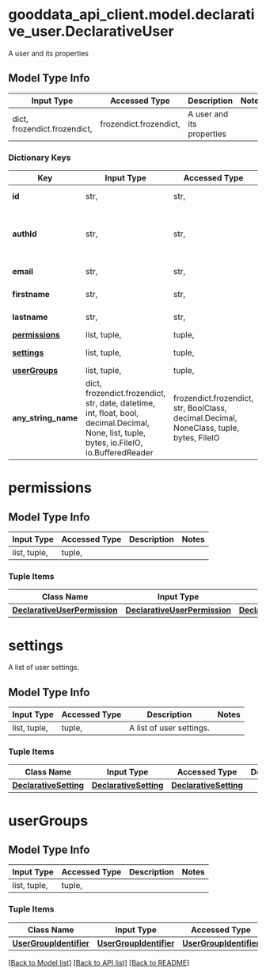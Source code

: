 # gooddata_api_client.model.declarative_user.DeclarativeUser

A user and its properties

## Model Type Info
Input Type | Accessed Type | Description | Notes
------------ | ------------- | ------------- | -------------
dict, frozendict.frozendict,  | frozendict.frozendict,  | A user and its properties | 

### Dictionary Keys
Key | Input Type | Accessed Type | Description | Notes
------------ | ------------- | ------------- | ------------- | -------------
**id** | str,  | str,  | User identifier. | 
**authId** | str,  | str,  | User identification in the authentication manager. | [optional] 
**email** | str,  | str,  | User email address | [optional] 
**firstname** | str,  | str,  | User first name | [optional] 
**lastname** | str,  | str,  | User last name | [optional] 
**[permissions](#permissions)** | list, tuple,  | tuple,  |  | [optional] 
**[settings](#settings)** | list, tuple,  | tuple,  | A list of user settings. | [optional] 
**[userGroups](#userGroups)** | list, tuple,  | tuple,  |  | [optional] 
**any_string_name** | dict, frozendict.frozendict, str, date, datetime, int, float, bool, decimal.Decimal, None, list, tuple, bytes, io.FileIO, io.BufferedReader | frozendict.frozendict, str, BoolClass, decimal.Decimal, NoneClass, tuple, bytes, FileIO | any string name can be used but the value must be the correct type | [optional]

# permissions

## Model Type Info
Input Type | Accessed Type | Description | Notes
------------ | ------------- | ------------- | -------------
list, tuple,  | tuple,  |  | 

### Tuple Items
Class Name | Input Type | Accessed Type | Description | Notes
------------- | ------------- | ------------- | ------------- | -------------
[**DeclarativeUserPermission**](DeclarativeUserPermission.md) | [**DeclarativeUserPermission**](DeclarativeUserPermission.md) | [**DeclarativeUserPermission**](DeclarativeUserPermission.md) |  | 

# settings

A list of user settings.

## Model Type Info
Input Type | Accessed Type | Description | Notes
------------ | ------------- | ------------- | -------------
list, tuple,  | tuple,  | A list of user settings. | 

### Tuple Items
Class Name | Input Type | Accessed Type | Description | Notes
------------- | ------------- | ------------- | ------------- | -------------
[**DeclarativeSetting**](DeclarativeSetting.md) | [**DeclarativeSetting**](DeclarativeSetting.md) | [**DeclarativeSetting**](DeclarativeSetting.md) |  | 

# userGroups

## Model Type Info
Input Type | Accessed Type | Description | Notes
------------ | ------------- | ------------- | -------------
list, tuple,  | tuple,  |  | 

### Tuple Items
Class Name | Input Type | Accessed Type | Description | Notes
------------- | ------------- | ------------- | ------------- | -------------
[**UserGroupIdentifier**](UserGroupIdentifier.md) | [**UserGroupIdentifier**](UserGroupIdentifier.md) | [**UserGroupIdentifier**](UserGroupIdentifier.md) |  | 

[[Back to Model list]](../../README.md#documentation-for-models) [[Back to API list]](../../README.md#documentation-for-api-endpoints) [[Back to README]](../../README.md)

